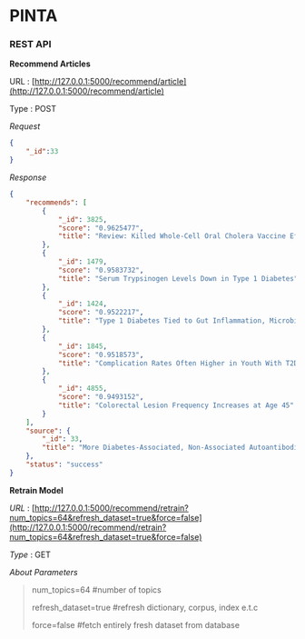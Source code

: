 # PINTA

### REST API

**Recommend Articles**

URL : [http://127.0.0.1:5000/recommend/article](http://127.0.0.1:5000/recommend/article)

Type : POST

*Request*

```json
{
	"_id":33
}
```

*Response*

```json
{
    "recommends": [
        {
            "_id": 3825,
            "score": "0.9625477",
            "title": "Review: Killed Whole-Cell Oral Cholera Vaccine Efficacious"
        },
        {
            "_id": 1479,
            "score": "0.9583732",
            "title": "Serum Trypsinogen Levels Down in Type 1 Diabetes"
        },
        {
            "_id": 1424,
            "score": "0.9522217",
            "title": "Type 1 Diabetes Tied to Gut Inflammation, Microbiota"
        },
        {
            "_id": 1845,
            "score": "0.9518573",
            "title": "Complication Rates Often Higher in Youth With T2DM Versus T1DM"
        },
        {
            "_id": 4855,
            "score": "0.9493152",
            "title": "Colorectal Lesion Frequency Increases at Age 45"
        }
    ],
    "source": {
        "_id": 33,
        "title": "More Diabetes-Associated, Non-Associated Autoantibodies in T1D"
    },
    "status": "success"
}
```

**Retrain Model**

_URL_ : [http://127.0.0.1:5000/recommend/retrain?num_topics=64&refresh_dataset=true&force=false](http://127.0.0.1:5000/recommend/retrain?num_topics=64&refresh_dataset=true&force=false)

_Type_ : GET

_About Parameters_
> num_topics=64 
> #number of topics 
> 
> refresh_dataset=true
> #refresh dictionary, corpus, index e.t.c
> 
> force=false 
> #fetch entirely fresh dataset from database
> 